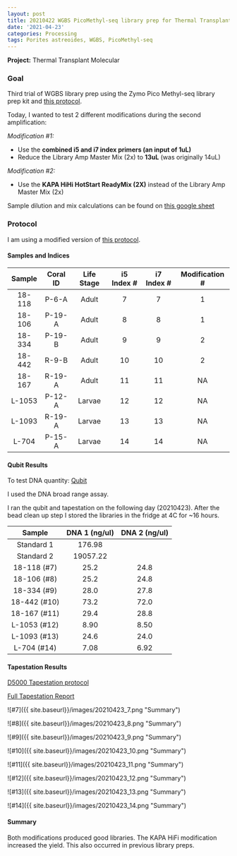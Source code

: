 ```yaml
---
layout: post
title: 20210422 WGBS PicoMethyl-seq library prep for Thermal Transplant Trial 3
date: '2021-04-23'
categories: Processing
tags: Porites astreoides, WGBS, PicoMethyl-seq
---
```


**Project:** Thermal Transplant Molecular

### Goal

Third trial of WGBS library prep using the Zymo Pico Methyl-seq library prep kit and [this protocol](https://kevinhwong1.github.io/KevinHWong_Notebook/Thermal-Transplant-WGBS-PicoMethyl-Protocol/).

Today, I wanted to test 2 different modifications during the second amplification:

*Modification #1:*
- Use the **combined i5 and i7 index primers (an input of 1uL)**
- Reduce the Library Amp Master Mix (2x) to **13uL** (was originally 14uL)

*Modification #2:*
- Use the **KAPA HiHi HotStart ReadyMix (2X)** instead of the Library Amp Master Mix (2x)

Sample dilution and mix calculations can be found on [this google sheet](https://docs.google.com/spreadsheets/d/1kthTxfiwn0RAWAQLLW3-pWBg5MBleQaFaEdjgEvHr58/edit#gid=0)

### Protocol

I am using a modified version of [this protocol](https://kevinhwong1.github.io/KevinHWong_Notebook/Thermal-Transplant-WGBS-PicoMethyl-Protocol/).

#### Samples and Indices

| Sample | Coral ID | Life Stage | i5 Index # | i7 Index # | Modification # |
|:------:|:--------:|:----------:|:----------:|:----------:|:--------------:|
| 18-118 |   P-6-A  |    Adult   |      7     |      7     |        1       |
| 18-106 |  P-19-A  |    Adult   |      8     |      8     |        1       |
| 18-334 |  P-19-B  |    Adult   |      9     |      9     |        2       |
| 18-442 |   R-9-B  |    Adult   |     10     |     10     |        2       |
| 18-167 |  R-19-A  |    Adult   |     11     |     11     |       NA       |
| L-1053 |  P-12-A  |   Larvae   |     12     |     12     |       NA       |
| L-1093 |  R-19-A  |   Larvae   |     13     |     13     |       NA       |
|  L-704 |  P-15-A  |   Larvae   |     14     |     14     |       NA       |

#### Qubit Results
To test DNA quantity: [Qubit](https://github.com/emmastrand/EmmaStrand_Notebook/blob/master/_posts/2019-05-31-Qubit-Protocol.md)  

I used the DNA broad range assay.

I ran the qubit and tapestation on the following day (20210423). After the bead clean up step I stored the libraries in the fridge at 4C for ~16 hours.

|    Sample    | DNA 1 (ng/ul) | DNA 2 (ng/ul) |
|:------------:|:-------------:|:-------------:|
|  Standard 1  |     176.98    |               |
|  Standard 2  |    19057.22   |               |
|  18-118 (#7) |      25.2     |      24.8     |
|  18-106 (#8) |      25.2     |      24.8     |
|  18-334 (#9) |      28.0     |      27.8     |
| 18-442 (#10) |      73.2     |      72.0     |
| 18-167 (#11) |      29.4     |      28.8     |
| L-1053 (#12) |      8.90     |      8.50     |
| L-1093 (#13) |      24.6     |      24.0     |
|  L-704 (#14) |      7.08     |      6.92     |


#### Tapestation Results

[D5000 Tapestation protocol](https://meschedl.github.io/MESPutnam_Open_Lab_Notebook/DNA-Tapestation/)

[Full Tapestation Report](https://github.com/kevinhwong1/KevinHWong_Notebook/blob/master/images/Tapestation_Results/2021-04-23_tapestation.pdf)


![#7]({{ site.baseurl}}/images/20210423_7.png "Summary")

![#8]({{ site.baseurl}}/images/20210423_8.png "Summary")

![#9]({{ site.baseurl}}/images/20210423_9.png "Summary")

![#10]({{ site.baseurl}}/images/20210423_10.png "Summary")

![#11]({{ site.baseurl}}/images/20210423_11.png "Summary")

![#12]({{ site.baseurl}}/images/20210423_12.png "Summary")

![#13]({{ site.baseurl}}/images/20210423_13.png "Summary")

![#14]({{ site.baseurl}}/images/20210423_14.png "Summary")


#### Summary

Both modifications produced good libraries. The KAPA HiFi modification increased the yield. This also occurred in previous library preps.
